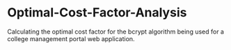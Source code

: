 # Optimal-Cost-Factor-Analysis
Calculating the optimal cost factor for the bcrypt algorithm being used for a college management portal web application. 
